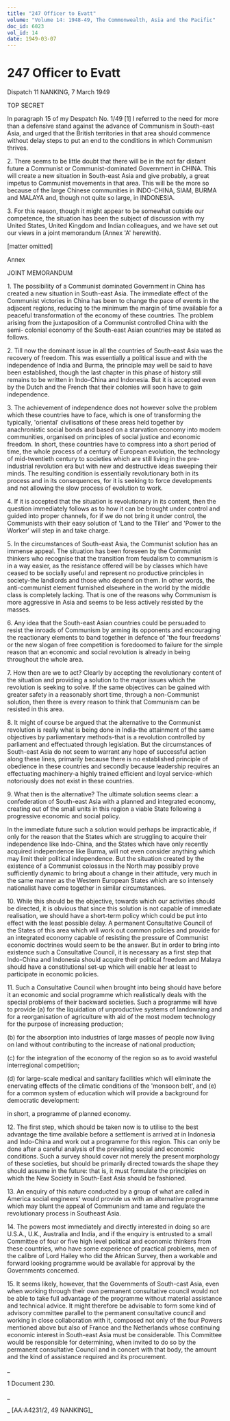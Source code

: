 ```yaml
---
title: "247 Officer to Evatt"
volume: "Volume 14: 1948-49, The Commonwealth, Asia and the Pacific"
doc_id: 6023
vol_id: 14
date: 1949-03-07
---
```


# 247 Officer to Evatt

Dispatch 11 NANKING, 7 March 1949

TOP SECRET

In paragraph 15 of my Despatch No. 1/49 [1] I referred to the need for more than a defensive stand against the advance of Communism in South-east Asia, and urged that the British territories in that area should commence without delay steps to put an end to the conditions in which Communism thrives.

2\. There seems to be little doubt that there will be in the not far distant future a Communist or Communist-dominated Government in CHINA. This will create a new situation in South-east Asia and give probably, a great impetus to Communist movements in that area. This will be the more so because of the large Chinese communities in INDO-CHINA, SIAM, BURMA and MALAYA and, though not quite so large, in INDONESIA.

3\. For this reason, though it might appear to be somewhat outside our competence, the situation has been the subject of discussion with my United States, United Kingdom and Indian colleagues, and we have set out our views in a joint memorandum (Annex 'A' herewith).

[matter omitted]

Annex

JOINT MEMORANDUM

1\. The possibility of a Communist dominated Government in China has created a new situation in South-east Asia. The immediate effect of the Communist victories in China has been to change the pace of events in the adjacent regions, reducing to the minimum the margin of time available for a peaceful transformation of the economy of these countries. The problem arising from the juxtaposition of a Communist controlled China with the semi- colonial economy of the South-east Asian countries may be stated as follows.

2\. Till now the dominant issue in all the countries of South-east Asia was the recovery of freedom. This was essentially a political issue and with the independence of India and Burma, the principle may well be said to have been established, though the last chapter in this phase of history still remains to be written in Indo-China and Indonesia. But it is accepted even by the Dutch and the French that their colonies will soon have to gain independence.

3\. The achievement of independence does not however solve the problem which these countries have to face, which is one of transforming the typically, 'oriental' civilisations of these areas held together by anachronistic social bonds and based on a starvation economy into modem communities, organised on principles of social justice and economic freedom. In short, these countries have to compress into a short period of time, the whole process of a century of European evolution, the technology of mid-twentieth century to societies which are still living in the pre-industrial revolution era but with new and destructive ideas sweeping their minds. The resulting condition is essentially revolutionary both in its process and in its consequences, for it is seeking to force developments and not allowing the slow process of evolution to work.

4\. If it is accepted that the situation is revolutionary in its content, then the question immediately follows as to how it can be brought under control and guided into proper channels, for if we do not bring it under control, the Communists with their easy solution of 'Land to the Tiller' and 'Power to the Worker' will step in and take charge.

5\. In the circumstances of South-east Asia, the Communist solution has an immense appeal. The situation has been foreseen by the Communist thinkers who recognise that the transition from feudalism to communism is in a way easier, as the resistance offered will be by classes which have ceased to be socially useful and represent no productive principles in society-the landlords and those who depend on them. In other words, the anti-communist element furnished elsewhere in the world by the middle class is completely lacking. That is one of the reasons why Communism is more aggressive in Asia and seems to be less actively resisted by the masses.

6\. Any idea that the South-east Asian countries could be persuaded to resist the inroads of Communism by arming its opponents and encouraging the reactionary elements to band together in defence of 'the four freedoms' or the new slogan of free competition is foredoomed to failure for the simple reason that an economic and social revolution is already in being throughout the whole area.

7\. How then are we to act? Clearly by accepting the revolutionary content of the situation and providing a solution to the major issues which the revolution is seeking to solve. If the same objectives can be gained with greater safety in a reasonably short time, through a non-Communist solution, then there is every reason to think that Communism can be resisted in this area.

8\. It might of course be argued that the alternative to the Communist revolution is really what is being done in India-the attainment of the same objectives by parliamentary methods-that is a revolution controlled by parliament and effectuated through legislation. But the circumstances of South-east Asia do not seem to warrant any hope of successful action along these lines, primarily because there is no established principle of obedience in these countries and secondly because leadership requires an effectuating machinery-a highly trained efficient and loyal service-which notoriously does not exist in these countries.

9\. What then is the alternative? The ultimate solution seems clear: a confederation of South-east Asia with a planned and integrated economy, creating out of the small units in this region a viable State following a progressive economic and social policy.

In the immediate future such a solution would perhaps be impracticable, if only for the reason that the States which are struggling to acquire their independence like Indo-China, and the States which have only recently acquired independence like Burma, will not even consider anything which may limit their political independence. But the situation created by the existence of a Communist colossus in the North may possibly prove sufficiently dynamic to bring about a change in their attitude, very much in the same manner as the Western European States which are so intensely nationalist have come together in similar circumstances.

10\. While this should be the objective, towards which our activities should be directed, it is obvious that since this solution is not capable of immediate realisation, we should have a short-term policy which could be put into effect with the least possible delay. A permanent Consultative Council of the States of this area which will work out common policies and provide for an integrated economy capable of resisting the pressure of Communist economic doctrines would seem to be the answer. But in order to bring into existence such a Consultative Council, it is necessary as a first step that Indo-China and Indonesia should acquire their political freedom and Malaya should have a constitutional set-up which will enable her at least to participate in economic policies.

11\. Such a Consultative Council when brought into being should have before it an economic and social programme which realistically deals with the special problems of their backward societies. Such a programme will have to provide (a) for the liquidation of unproductive systems of landowning and for a reorganisation of agriculture with aid of the most modem technology for the purpose of increasing production;

(b) for the absorption into industries of large masses of people now living on land without contributing to the increase of national production;

(c) for the integration of the economy of the region so as to avoid wasteful interregional competition;

(d) for large-scale medical and sanitary facilities which will eliminate the enervating effects of the climatic conditions of the 'monsoon belt', and (e) for a common system of education which will provide a background for democratic development:

in short, a programme of planned economy.

12\. The first step, which should be taken now is to utilise to the best advantage the time available before a settlement is arrived at in Indonesia and Indo-China and work out a programme for this region. This can only be done after a careful analysis of the prevailing social and economic conditions. Such a survey should cover not merely the present morphology of these societies, but should be primarily directed towards the shape they should assume in the future: that is, it must formulate the principles on which the New Society in South-East Asia should be fashioned.

13\. An enquiry of this nature conducted by a group of what are called in America social engineers' would provide us with an alternative programme which may blunt the appeal of Communism and tame and regulate the revolutionary process in Southeast Asia.

14\. The powers most immediately and directly interested in doing so are U.S.A., U.K., Australia and India, and if the enquiry is entrusted to a small Committee of four or five high level political and economic thinkers from these countries, who have some experience of practical problems, men of the calibre of Lord Hailey who did the African Survey, then a workable and forward looking programme would be available for approval by the Governments concerned.

15\. It seems likely, however, that the Governments of South-cast Asia, even when working through their own permanent consultative council would not be able to take full advantage of the programme without material assistance and technical advice. It might therefore be advisable to form some kind of advisory committee parallel to the permanent consultative council and working in close collaboration with it, composed not only of the four Powers mentioned above but also of France and the Netherlands whose continuing economic interest in South-east Asia must be considerable. This Committee would be responsible for determining, when invited to do so by the permanent consultative Council and in concert with that body, the amount and the kind of assistance required and its procurement.

_

1 Document 230.

_

_ [AA:A4231/2, 49 NANKING]_
